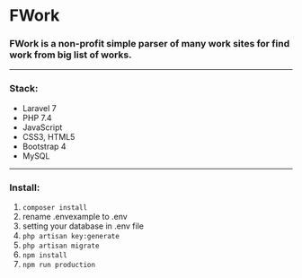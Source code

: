 #  FWork
### FWork is a non-profit simple parser of many work sites for find work from big list of works.
___
### Stack:
+ Laravel 7
+ PHP 7.4
+ JavaScript
+ CSS3, HTML5
+ Bootstrap 4
+ MySQL
___
### Install:
1. <code>composer install</code>
2. rename .envexample to .env
3. setting your database in .env file
4. <code>php artisan key:generate</code>
5. <code>php artisan migrate</code>
6. <code>npm install</code>
7. <code>npm run production</code>

